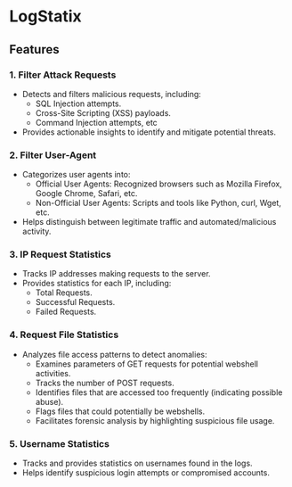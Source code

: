 # LogStatix
## Features
### 1. Filter Attack Requests
* Detects and filters malicious requests, including:
    * SQL Injection attempts.
    * Cross-Site Scripting (XSS) payloads.
    * Command Injection attempts, etc
* Provides actionable insights to identify and mitigate potential threats.

### 2. Filter User-Agent
* Categorizes user agents into:
    * Official User Agents: Recognized browsers such as Mozilla Firefox, Google Chrome, Safari, etc.
    * Non-Official User Agents: Scripts and tools like Python, curl, Wget, etc.
* Helps distinguish between legitimate traffic and automated/malicious activity.

### 3. IP Request Statistics
* Tracks IP addresses making requests to the server.
* Provides statistics for each IP, including:
    * Total Requests.
    * Successful Requests.
    * Failed Requests.
 
### 4. Request File Statistics
* Analyzes file access patterns to detect anomalies:
    * Examines parameters of GET requests for potential webshell activities.
    * Tracks the number of POST requests.
    * Identifies files that are accessed too frequently (indicating possible abuse).
    * Flags files that could potentially be webshells.
    * Facilitates forensic analysis by highlighting suspicious file usage.
 
### 5. Username Statistics
* Tracks and provides statistics on usernames found in the logs.
* Helps identify suspicious login attempts or compromised accounts.
